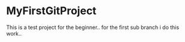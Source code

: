 # MyFirstGitProject
This is a test project for the beginner..
for the first sub branch i do this work..
